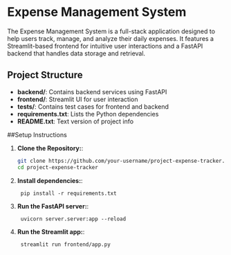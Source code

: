 # Expense Management System

The Expense Management System is a full-stack application designed to help users track, manage, and analyze their daily expenses. It features a Streamlit-based frontend for intuitive user interactions and a FastAPI backend that handles data storage and retrieval.

## Project Structure

- **backend/**: Contains backend services using FastAPI
- **frontend/**: Streamlit UI for user interaction
- **tests/**: Contains test cases for frontend and backend
- **requirements.txt**: Lists the Python dependencies
- **README.txt**: Text version of project info

##Setup Instructions

1. **Clone the Repository:**:
   ```bash
   git clone https://github.com/your-username/project-expense-tracker.git
   cd project-expense-tracker
   ```

1. **Install dependencies:**:   
   ```commandline
    pip install -r requirements.txt
   ```
   
1. **Run the FastAPI server:**:   
   ```commandline
    uvicorn server.server:app --reload
   ```
   
1. **Run the Streamlit app:**:   
   ```commandline
    streamlit run frontend/app.py
   ```
